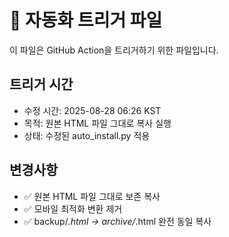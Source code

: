 # 🤖 자동화 트리거 파일

이 파일은 GitHub Action을 트리거하기 위한 파일입니다.

## 트리거 시간
- 수정 시간: 2025-08-28 06:26 KST
- 목적: 원본 HTML 파일 그대로 복사 실행
- 상태: 수정된 auto_install.py 적용

## 변경사항
- ✅ 원본 HTML 파일 그대로 보존 복사
- ✅ 모바일 최적화 변환 제거  
- ✅ backup/*.html → archive/*.html 완전 동일 복사
